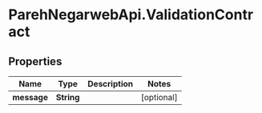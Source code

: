 # ParehNegarwebApi.ValidationContract

## Properties
Name | Type | Description | Notes
------------ | ------------- | ------------- | -------------
**message** | **String** |  | [optional] 
